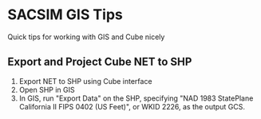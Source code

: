 # SACSIM GIS Tips

Quick tips for working with GIS and Cube nicely



## Export and Project Cube NET to SHP

1. Export NET to SHP using Cube interface
2. Open SHP in GIS
3. In GIS, run "Export Data" on the SHP, specifying "NAD 1983 StatePlane California II FIPS 0402 (US Feet)", or WKID 2226, as the output GCS.